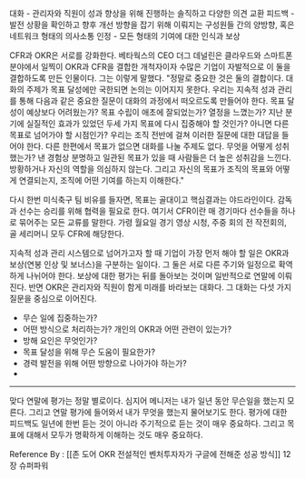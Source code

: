 
대화 - 관리자와 직원이 성과 향상을 위해 진행하는 솔직하고 다양한 의견 교환
피드백 - 발전 상황을 확인하고 향후 개선 방향을 잡기 위해 이뤄지는 구성원들 간의 양방향, 혹은 네트워크 형태의 의사소통
인정 - 모든 형태의 기여에 대한 인식과 보상

CFR과 OKR은 서로를 강화한다. 베타웍스의 CEO 더그 데널린은 클라우드와 스마트폰 분야에서 일찍이 OKR과 CFR을 결합한 개척자이자 수많은 기업이 자발적으로 이 둘을 결합하도록 만든 인물이다. 그는 이렇게 말했다. "정말로 중요한 것은 둘의 결합이다. 대화의 주제가 목표 달성에만 국한되면 논의는 이어지지 못한다. 우리는 지속적 성과 관리를 통해 다음과 같은 중요한 질문이 대화의 과정에서 떠오르도록 만들어야 한다. 목표 달성이 예상보다 어려웠는가? 목표 수립이 애초에 잘되었는가? 열정을 느꼈는가? 지난 분기에 실질적인 효과가 있었던 두세 가지 목표에 다시 집중해야 할 것인가? 아니면 다른 목표로 넘어가야 할 시점인가? 우리는 조직 전반에 걸쳐 이러한 질문에 대한 대답을 들어야 한다. 다른 한편에서 목표가 없으면 대화를 나눌 주제도 없다. 무엇을 어떻게 성취했는가? 낸 경험상 분명하고 일관된 목표가 있을 때 사람들은 더 높은 성취감을 느낀다. 방황하거나 자신의 역할을 의심하지 않는다. 그리고 자신의 목표가 조직의 목표와 어떻게 연결되는지, 조직에 어떤 기여를 하는지 이해한다."

다시 한번 미식축구 팀 비유를 들자면, 목표는 골대이고 핵심결과는 야드라인이다. 감독과 선수는 승리를 위해 협력을 필요로 한다. 여기서 CFR이란 매 경기마다 선수들을 하나로 묶어주는 모든 교류를 말한다. 가령 월요일 경기 영상 시청, 주중 회의 전 작전회의, 골 세리머니 모두 CFR에 해당한다. 

지속적 성과 관리 시스템으로 넘어가고자 할 때 기업이 가장 먼저 해야 할 일은 OKR과 보상(연봉 인상 및 보너스)을 구분하는 일이다. 그 둘은 서로 다른 주기와 일정으로 확역하게 나뉘어야 한다. 보상에 대한 평가는 뒤를 돌아보는 것이며 일반적으로 연말에 이뤄진다. 반면 OKR은 관리자와 직원이 함게 미래를 바라보는 대화다. 그 대화는 다섯 가지 질문을 중심으로 이어진다. 

- 무슨 일에 집중하는가?
- 어떤 방식으로 처리하는가? 개인의 OKR과 어떤 관련이 있는가?
- 방해 요인은 무엇인가?
- 목표 달성을 위해 무슨 도움이 필요한가?
- 경력 발전을 위해 어떤 방향으로 나아가야 하는가?
- 
------

맞다 연말에 평가는 정말 별로이다. 심지어 메니저는 내가 일년 동안 무슨일을 했는지 모른다. 그리고 연말 평가에 들어와서 내가 무엇을 했는지 물어보기도 한다. 평가에 대한 피드백도 일년에 한번 듣는 것이 아니라 주기적으로 듣는 것이 매우 중요하다. 그리고 목표에 대해서 모두가 명확하게 이해하는 것도 매우 중요하다. 

Reference By : [[존 도어 OKR 전설적인 벤처투자자가 구글에 전해준 성공 방식]] 12장 슈퍼파워